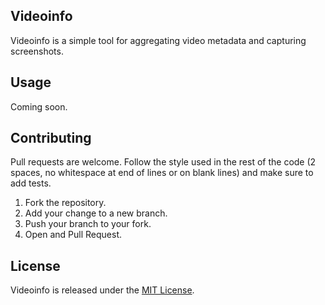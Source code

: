 ## Videoinfo

Videoinfo is a simple tool for aggregating video metadata and capturing screenshots.

## Usage

Coming soon.

## Contributing

Pull requests are welcome. Follow the style used in the rest of the code (2 spaces,
no whitespace at end of lines or on blank lines) and make sure to add tests.

1. Fork the repository.
2. Add your change to a new branch.
3. Push your branch to your fork.
4. Open and Pull Request.

## License

Videoinfo is released under the [MIT License](http://www.opensource.org/licenses/MIT).
